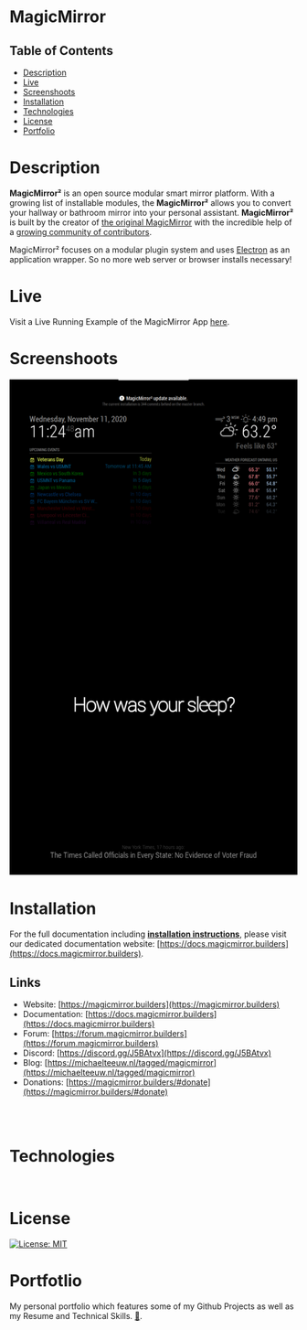# MagicMirror

## Table of Contents
- [ Description ](#description)
- [ Live ](#live)
- [ Screenshoots ](#screenshoots)
- [ Installation ](#installation)
- [ Technologies ](#technologies)
- [ License ](#license)
- [ Portfolio ](#portfolio)

# Description
**MagicMirror²** is an open source modular smart mirror platform. With a growing list of installable modules, the **MagicMirror²** allows you to convert your hallway or bathroom mirror into your personal assistant. **MagicMirror²** is built by the creator of [the original MagicMirror](https://michaelteeuw.nl/tagged/magicmirror) with the incredible help of a [growing community of contributors](https://github.com/MichMich/MagicMirror/graphs/contributors).

MagicMirror² focuses on a modular plugin system and uses [Electron](https://www.electronjs.org/) as an application wrapper. So no more web server or browser installs necessary!


# Live

Visit a Live Running Example of the MagicMirror App [here](https: "Link to ").

# Screenshoots

<img src='./Assets/Images/mirror.png'/>

<br />

# Installation

For the full documentation including **[installation instructions](https://docs.magicmirror.builders/getting-started/installation.html)**, please visit our dedicated documentation website: [https://docs.magicmirror.builders](https://docs.magicmirror.builders).


## Links

- Website: [https://magicmirror.builders](https://magicmirror.builders)
- Documentation: [https://docs.magicmirror.builders](https://docs.magicmirror.builders)
- Forum: [https://forum.magicmirror.builders](https://forum.magicmirror.builders)
- Discord: [https://discord.gg/J5BAtvx](https://discord.gg/J5BAtvx)
- Blog: [https://michaelteeuw.nl/tagged/magicmirror](https://michaelteeuw.nl/tagged/magicmirror)
- Donations: [https://magicmirror.builders/#donate](https://magicmirror.builders/#donate)
<br>
</br>

# Technologies


<!-- | Client side             |                   |                  |
| -------------           | -------------     | --------------   |
| axios                   | react             | bootstrap        |
| gh -pages               | react-bootstrap   | react-dom        |
| styled-components       | testing-library   | RandomUser API   |
| react-router-dom        | react-scripts     | web-vitals       |  -->

<br />

# License

[![License: MIT](https://img.shields.io/badge/License-MIT-yellow.svg)](https://opensource.org/licenses/MIT)
<br />

# Portfotlio
My personal portfolio which features some of my Github Projects as well as my Resume and Technical Skills. [💼](https://cdmmandalorian.github.io/AEGcodesPortfolio/ "Link AEGcodes Portfolio").
